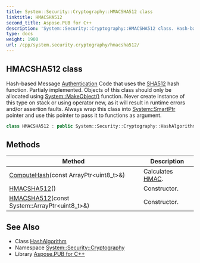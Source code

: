 ```yaml
---
title: System::Security::Cryptography::HMACSHA512 class
linktitle: HMACSHA512
second_title: Aspose.PUB for C++
description: 'System::Security::Cryptography::HMACSHA512 class. Hash-based Message Authentication Code that uses the SHA512 hash function. Partialy implemented. Objects of this class should only be allocated using System::MakeObject() function. Never create instance of this type on stack or using operator new, as it will result in runtime errors and/or assertion faults. Always wrap this class into System::SmartPtr pointer and use this pointer to pass it to functions as argument in C++.'
type: docs
weight: 1900
url: /cpp/system.security.cryptography/hmacsha512/
---
```

## HMACSHA512 class


Hash-based Message [Authentication](../../system.security.authentication/) Code that uses the [SHA512](../sha512/) hash function. Partialy implemented. Objects of this class should only be allocated using [System::MakeObject()](../../system/makeobject/) function. Never create instance of this type on stack or using operator new, as it will result in runtime errors and/or assertion faults. Always wrap this class into [System::SmartPtr](../../system/smartptr/) pointer and use this pointer to pass it to functions as argument.

```cpp
class HMACSHA512 : public System::Security::Cryptography::HashAlgorithm
```

## Methods

| Method | Description |
| --- | --- |
| [ComputeHash](./computehash/)(const ArrayPtr\<uint8_t\>\&) | Calculates [HMAC](../hmac/). |
| [HMACSHA512](./hmacsha512/)() | Constructor. |
| [HMACSHA512](./hmacsha512/)(const System::ArrayPtr\<uint8_t\>\&) | Constructor. |
## See Also

* Class [HashAlgorithm](../hashalgorithm/)
* Namespace [System::Security::Cryptography](../)
* Library [Aspose.PUB for C++](../../)
